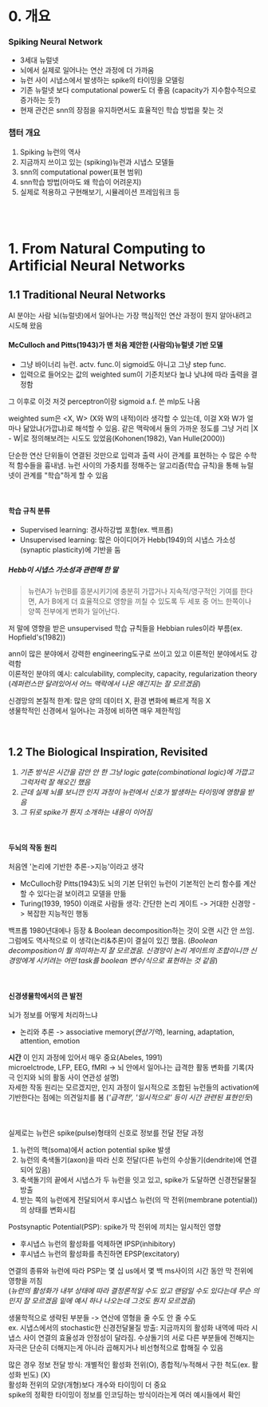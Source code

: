 # 0. 개요
### Spiking Neural Network
* 3세대 뉴럴넷  
* 뇌에서 실제로 일어나는 연산 과정에 더 가까움  
* 뉴런 사이 시냅스에서 발생하는 spike의 타이밍을 모델링  
* 기존 뉴럴넷 보다 computational power도 더 좋음 (capacity가 지수함수적으로 증가하는 듯?)  
* 현재 관건은 snn의 장점을 유지하면서도 효율적인 학습 방법을 찾는 것  


### 챕터 개요
1. Spiking 뉴런의 역사
2. 지금까지 쓰이고 있는 (spiking)뉴런과 시냅스 모델들
3. snn의 computational power(표현 범위)
4. snn학습 방법(아마도 왜 학습이 어려운지)
5. 실제로 적용하고 구현해보기, 시뮬레이션 프레임워크 등

&nbsp;  
&nbsp;

# 1. From Natural Computing to Artificial Neural Networks
## 1.1 Traditional Neural Networks
AI 분야는 사람 뇌(뉴럴넷)에서 일어나는 가장 핵심적인 연산 과정이 뭔지 알아내려고 시도해 왔음  

#### McCulloch and Pitts(1943)가 맨 처음 제안한 (사람의)뉴럴넷 기반 모델  
* 그냥 바이너리 뉴런. actv. func.이 sigmoid도 아니고 그냥 step func.  
* 입력으로 들어오는 값의 weighted sum이 기준치보다 높냐 낮냐에 따라 출력을 결정함  
  
그 이후로 이것 저것 perceptron이랑 sigmoid a.f. 쓴 mlp도 나옴

weighted sum은 <X, W> (X와 W의 내적)이라 생각할 수 있는데, 이걸 X와 W가 얼마나 닮았냐(가깝냐)로 해석할 수 있음. 같은 맥락에서 둘의 가까운 정도를 그냥 거리 |X - W|로 정의해보려는 시도도 있었음(Kohonen(1982), Van Hulle(2000))

단순한 연산 단위들이 연결된 것만으로 입력과 출력 사이 관계를 표현하는 수 많은 수학적 함수들을 흉내냄. 뉴런 사이의 가중치를 정해주는 알고리즘(학습 규칙)을 통해 뉴럴넷이 관계를 "학습"하게 할 수 있음

&nbsp;

#### 학습 규칙 분류
* Supervised learning: 경사하강법 포함(ex. 백프롭)  
* Unsupervised learning: 많은 아이디어가 Hebb(1949)의 시냅스 가소성(synaptic plasticity)에 기반을 둠  

##### Hebb이 시냅스 가소성과 관련해 한 말
> 뉴런A가 뉴런B를 흥분시키기에 충분히 가깝거나 지속적/영구적인 기여를 한다면, A가 B에게 더 효율적으로 영향을 끼칠 수 있도록 두 세포 중 어느 한쪽이나 양쪽 전부에게 변화가 일어난다.

저 말에 영향을 받은 unsupervised 학습 규칙들을 Hebbian rules이라 부름(ex. Hopfield's(1982))

ann이 많은 분야에서 강력한 engineering도구로 쓰이고 있고 이론적인 분야에서도 강력함  
이론적인 분야의 예시: calculability, complecity, capacity, regularization theory  
(*레퍼런스만 달려있어서 어느 맥락에서 나온 얘긴지는 잘 모르겠음*)

신경망의 본질적 한계: 많은 양의 데이터 X, 환경 변화에 빠르게 적응 X  
생물학적인 신경에서 일어나는 과정에 비하면 매우 제한적임  

&nbsp;

## 1.2 The Biological Inspiration, Revisited
1. *기존 방식은 시간을 감안 안 한 그냥 logic gate(combinational logic)에 가깝고 그럭저럭 잘 해오긴 했음*
2. *근데 실제 뇌를 보니깐 인지 과정이 뉴런에서 신호가 발생하는 타이밍에 영향을 받음*
3. *그 뒤로 spike가 뭔지 소개하는 내용이 이어짐*

&nbsp;

#### 두뇌의 작동 원리
처음엔 '논리에 기반한 추론->지능'이라고 생각  
* McCulloch랑 Pitts(1943)도 뇌의 기본 단위인 뉴런이 기본적인 논리 함수를 계산할 수 있다는걸 보이려고 모델을 만듦  
* Turing(1939, 1950) 이래로 사람들 생각: 간단한 논리 게이트 -> 거대한 신경망 -> 복잡한 지능적인 행동 

백프롭 1980년대에나 등장 & Boolean decomposition하는 것이 오랜 시간 안 쓰임. 그럼에도 역사적으로 이 생각(논리&추론)이 결실이 있긴 했음. (*Boolean decomposition이 뭘 의미하는지 잘 모르겠음. 신경망이 논리 게이트의 조합이니깐 신경망에게 시키려는 어떤 task를 boolean 변수/식으로 표현하는 것 같음*)

&nbsp;

#### 신경생물학에서의 큰 발전
뇌가 정보를 어떻게 처리하느냐
* 논리와 추론 -> associative memory(*연상기억*), learning, adaptation, attention, emotion 

__시간__ 이 인지 과정에 있어서 매우 중요(Abeles, 1991)  
microelctrode, LFP, EEG, fMRI -> 뇌 안에서 일어나는 급격한 활동 변화를 기록(자극 인지와 뇌의 활동 사이 연관성 설명)  
자세한 작동 원리는 모르겠지만, 인지 과정이 일시적으로 조합된 뉴런들의 activation에 기반한다는 점에는 의견일치를 봄 (*'급격한', '일시적으로' 등이 시간 관련된 표현인듯*)

&nbsp;

#### 
실제로는 뉴런은 spike(pulse)형태의 신호로 정보를 전달
전달 과정
1. 뉴런의 핵(soma)에서 action potential spike 발생
2. 뉴런의 축색돌기(axon)을 따라 신호 전달(다른 뉴런의 수상돌기(dendrite)에 연결되어 있음)
3. 축색돌기의 끝에서 시냅스가 두 뉴런을 잇고 있고, spike가 도달하면 신경전달물질 방출
4. 받는 쪽의 뉴런에게 전달되어서 후시냅스 뉴런(의 막 전위(membrane potential))의 상태를 변화시킴

Postsynaptic Potential(PSP): spike가 막 전위에 끼치는 일시적인 영향
* 후시냅스 뉴런의 활성화를 억제하면 IPSP(inhibitory)
* 후시냅스 뉴런의 활성화를 촉진하면 EPSP(excitatory)

연결의 종류와 뉴런에 따라 PSP는 몇 십 us에서 몇 백 ms사이의 시간 동안 막 전위에 영향을 끼침  
(*뉴런의 활성화가 내부 상태에 따라 결정론적일 수도 있고 랜덤일 수도 있다는데 무슨 의민지 잘 모르겠음
밑에 예시 하나 나오는데 그것도 뭔지 모르겠음*)

생물학적으로 생략된 부분들 -> 연산에 영형을 줄 수도 안 줄 수도  
ex. 시냅스에서의 stochastic한 신경전달물질 방출: 지금까지의 활성화 내역에 따라 시냅스 사이 연결의 효율성과 안정성이 달라짐. 수상돌기의 서로 다른 부분들에 전해지는 자극은 단순히 더해지는게 아니라 곱해지거나 비선형적으로 합해질 수 있음

많은 경우 정보 전달 방식: 개별적인 활성화 전위(O), 종합적/누적해서 구한 척도(ex. 활성화 빈도) (X)  
활성화 전위의 모양(개형)보다 개수와 타이밍이 더 중요  
spike의 정확한 타이밍이 정보를 인코딩하는 방식이라는게 여러 예시들에서 확인











